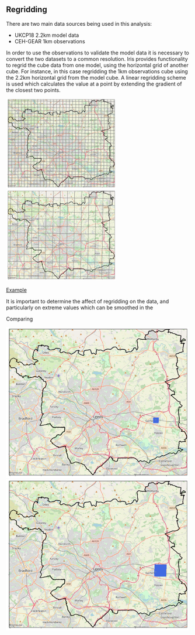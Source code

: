 ## Regridding

There are two main data sources being used in this analysis:
* UKCP18 2.2km model data
* CEH-GEAR 1km observations

In order to use the observations to validate the model data it is necessary to convert the two datasets to a common resolution.
Iris provides functionality to regrid the cube data from one model, using the horizontal grid of another cube. For instance, in this case regridding the 1km observations cube using the 2.2km horizontal grid from the model cube. A linear regridding scheme is used which calculates the value at a point by extending the gradient of the closest two points.


<p float="left">
  <img src="Figs/rf_cube_grid.png" width="300"  title="Original 1km grid" />
  <img src="Figs/rg_cube_grid.png" width="300"  title="Regridded 2.2km grid" /> 
</p>


<ins> Example </ins>  


It is important to determine the affect of regridding on the data, and particularly on extreme values which can be smoothed in the  

Comparing

<p float="left">
  <img src="Figs/rf_cube2.png" width="500" />
  <img src="Figs/rg_cube.png" width="500" /> 
</p>


